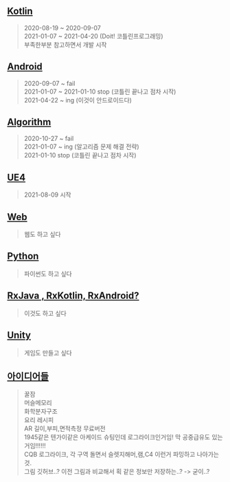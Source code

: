 ## [Kotlin](https://github.com/knemo333/TIL/tree/master/Kotlin)
> 2020-08-19 ~ 2020-09-07   
> 2021-01-07 ~ 2021-04-20 (Doit! 코틀린프로그래밍)   
> 부족한부분 참고하면서 개발 시작

## [Android](https://github.com/knemo333/TIL/tree/master/Android)
> 2020-09-07 ~ fail   
> 2021-01-07 ~ 2021-01-10 stop (코틀린 끝나고 점차 시작)    
> 2021-04-22 ~ ing (이것이 안드로이드다)   

## [Algorithm](https://github.com/knemo333/TIL/tree/master/Algorithm)
> 2020-10-27 ~ fail   
> 2021-01-07 ~ ing (알고리즘 문제 해결 전략)   
> 2021-01-10 stop (코틀린 끝나고 점차 시작)

## [UE4]()
> 2021-08-09 시작

## [Web]()
> 웹도 하고 싶다

## [Python]()
> 파이썬도 하고 싶다

## [RxJava , RxKotlin, RxAndroid?]()
> 이것도 하고 싶다

## [Unity]()
> 게임도 만들고 싶다

## [아이디어들]()
> 꿀잠   
> 머슬메모리   
> 화학분자구조   
> 요리 레시피   
> AR 길이,부피,면적측정 무료버전   
> 1945같은 텐가이같은 아케이드 슈팅인데 로그라이크인거임! 막 공중급유도 있는거임!!!!!!   
> CQB 로그라이크, 각 구역 돌면서 슬렛지해머,램,C4 이런거 파밍하고 나아가는것.   
> 그림 깃허브..? 이전 그림과 비교해서 획 같은 정보만 저장하는..? -> 굳이..?